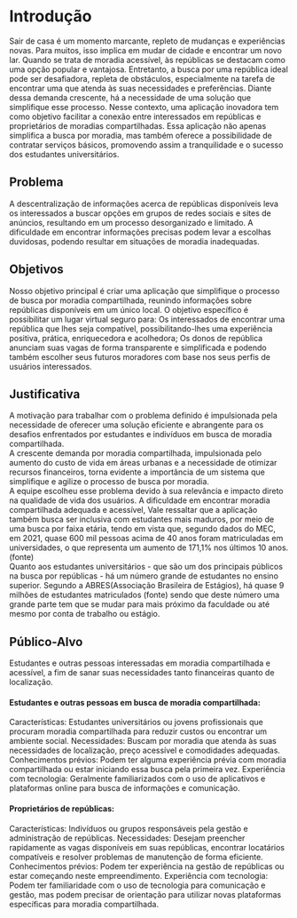 # Introdução

Sair de casa é um momento marcante, repleto de mudanças e experiências novas. Para muitos, isso implica em mudar de cidade e encontrar um novo lar. Quando se trata de moradia acessível, às repúblicas se destacam como uma opção popular e vantajosa.
Entretanto, a busca por uma república ideal pode ser desafiadora, repleta de obstáculos, especialmente na tarefa de encontrar uma que atenda às suas necessidades e preferências.
Diante dessa demanda crescente, há a necessidade de uma solução que simplifique esse processo. Nesse contexto, uma aplicação inovadora tem como objetivo facilitar a conexão entre interessados em repúblicas e proprietários de moradias compartilhadas. Essa aplicação não apenas simplifica a busca por moradia, mas também oferece a possibilidade de contratar serviços básicos, promovendo assim a tranquilidade e o sucesso dos estudantes universitários.



## Problema
A descentralização de informações acerca de repúblicas disponíveis leva os interessados a buscar opções em grupos de redes sociais e sites de anúncios, resultando em um processo desorganizado e limitado. A dificuldade em encontrar informações precisas podem levar a escolhas duvidosas, podendo resultar em situações de moradia inadequadas.



## Objetivos

Nosso objetivo principal é criar uma aplicação que simplifique o processo de busca por moradia compartilhada, reunindo informações sobre repúblicas disponíveis em um único local. 
O objetivo específico é possibilitar um lugar virtual seguro para:
Os interessados de encontrar uma república que lhes seja compatível, possibilitando-lhes uma experiência positiva, prática, enriquecedora e acolhedora;
Os donos de república anunciam suas vagas de forma transparente e simplificada e podendo também escolher seus futuros moradores com base nos seus perfis de usuários interessados.   

## Justificativa

A motivação para trabalhar com o problema definido é impulsionada pela necessidade de oferecer uma solução eficiente e abrangente para os desafios enfrentados por estudantes e indivíduos em busca de moradia compartilhada. <br>
A crescente demanda por moradia compartilhada, impulsionada pelo aumento do custo de vida em áreas urbanas e a necessidade de otimizar recursos financeiros, torna evidente a importância de um sistema que simplifique e agilize o processo de busca por moradia. <br>
A equipe escolheu esse problema devido à sua relevância e impacto direto na qualidade de vida dos usuários. A dificuldade em encontrar moradia compartilhada adequada e acessível, Vale ressaltar que a aplicação também busca ser inclusiva com estudantes mais maduros, por meio de uma busca por faixa etária, tendo em vista que, segundo dados do MEC, em 2021, quase 600 mil pessoas acima de 40 anos foram matriculadas em universidades, o que representa um aumento de 171,1% nos últimos 10 anos. (fonte) <br>
Quanto aos estudantes universitários - que são um dos principais públicos na busca por repúblicas - há um número grande de estudantes no ensino superior. Segundo a ABRES(Associação Brasileira de Estágios), há quase 9 milhões de estudantes matriculados (fonte) sendo que deste número uma grande parte tem que se mudar para mais próximo da faculdade ou até mesmo por conta de trabalho ou estágio. 

## Público-Alvo

Estudantes e outras pessoas interessadas em moradia compartilhada e acessível, a fim de  sanar suas necessidades tanto financeiras quanto de localização.

#### Estudantes e outras pessoas em busca de moradia compartilhada:

Características: Estudantes universitários ou jovens profissionais que procuram moradia compartilhada para reduzir custos ou encontrar um ambiente social.
Necessidades: Buscam por moradia que atenda às suas necessidades de localização, preço acessível e comodidades adequadas.
 Conhecimentos prévios: Podem ter alguma experiência prévia com moradia compartilhada ou estar iniciando essa busca pela primeira vez.
Experiência com tecnologia: Geralmente familiarizados com o uso de aplicativos e plataformas online para busca de informações e comunicação.

#### Proprietários de repúblicas:

Características: Indivíduos ou grupos responsáveis pela gestão e administração de repúblicas.
Necessidades: Desejam preencher rapidamente as vagas disponíveis em suas repúblicas, encontrar locatários compatíveis e resolver problemas de manutenção de forma eficiente.
Conhecimentos prévios: Podem ter experiência na gestão de repúblicas ou estar começando neste empreendimento.
Experiência com tecnologia: Podem ter familiaridade com o uso de tecnologia para comunicação e gestão, mas podem precisar de orientação para utilizar novas plataformas específicas para moradia compartilhada.
